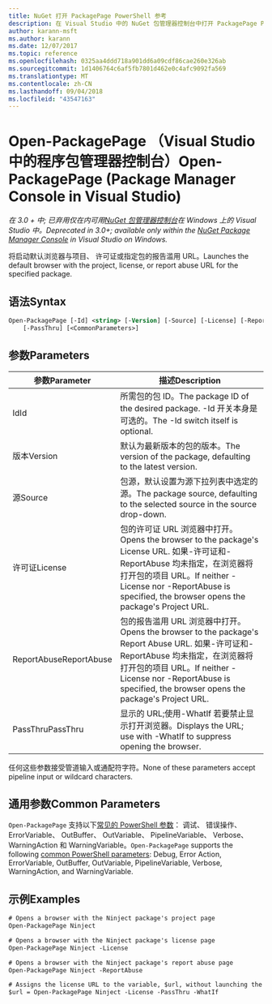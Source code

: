 ```yaml
---
title: NuGet 打开 PackagePage PowerShell 参考
description: 在 Visual Studio 中的 NuGet 包管理器控制台中打开 PackagePage PowerShell 命令参考。
author: karann-msft
ms.author: karann
ms.date: 12/07/2017
ms.topic: reference
ms.openlocfilehash: 0325aa4ddd718a901dd6a09cdf86cae260e326ab
ms.sourcegitcommit: 1d1406764c6af5fb7801d462e0c4afc9092fa569
ms.translationtype: MT
ms.contentlocale: zh-CN
ms.lasthandoff: 09/04/2018
ms.locfileid: "43547163"
---
```

# <a name="open-packagepage-package-manager-console-in-visual-studio"></a><span data-ttu-id="e6427-103">Open-PackagePage （Visual Studio 中的程序包管理器控制台）</span><span class="sxs-lookup"><span data-stu-id="e6427-103">Open-PackagePage (Package Manager Console in Visual Studio)</span></span>

<span data-ttu-id="e6427-104">*在 3.0 + 中; 已弃用仅在内可用[NuGet 包管理器控制台](package-manager-console.md)在 Windows 上的 Visual Studio 中。*</span><span class="sxs-lookup"><span data-stu-id="e6427-104">*Deprecated in 3.0+; available only within the [NuGet Package Manager Console](package-manager-console.md) in Visual Studio on Windows.*</span></span>

<span data-ttu-id="e6427-105">将启动默认浏览器与项目、 许可证或指定包的报告滥用 URL。</span><span class="sxs-lookup"><span data-stu-id="e6427-105">Launches the default browser with the project, license, or report abuse URL for the specified package.</span></span>

## <a name="syntax"></a><span data-ttu-id="e6427-106">语法</span><span class="sxs-lookup"><span data-stu-id="e6427-106">Syntax</span></span>

```ps
Open-PackagePage [-Id] <string> [-Version] [-Source] [-License] [-ReportAbuse]
    [-PassThru] [<CommonParameters>]
```

## <a name="parameters"></a><span data-ttu-id="e6427-107">参数</span><span class="sxs-lookup"><span data-stu-id="e6427-107">Parameters</span></span>

| <span data-ttu-id="e6427-108">参数</span><span class="sxs-lookup"><span data-stu-id="e6427-108">Parameter</span></span> | <span data-ttu-id="e6427-109">描述</span><span class="sxs-lookup"><span data-stu-id="e6427-109">Description</span></span> |
| --- | --- |
| <span data-ttu-id="e6427-110">Id</span><span class="sxs-lookup"><span data-stu-id="e6427-110">Id</span></span> | <span data-ttu-id="e6427-111">所需包的包 ID。</span><span class="sxs-lookup"><span data-stu-id="e6427-111">The package ID of the desired package.</span></span> <span data-ttu-id="e6427-112">-Id 开关本身是可选的。</span><span class="sxs-lookup"><span data-stu-id="e6427-112">The -Id switch itself is optional.</span></span> |
| <span data-ttu-id="e6427-113">版本</span><span class="sxs-lookup"><span data-stu-id="e6427-113">Version</span></span> | <span data-ttu-id="e6427-114">默认为最新版本的包的版本。</span><span class="sxs-lookup"><span data-stu-id="e6427-114">The version of the package, defaulting to the latest version.</span></span> |
| <span data-ttu-id="e6427-115">源</span><span class="sxs-lookup"><span data-stu-id="e6427-115">Source</span></span> | <span data-ttu-id="e6427-116">包源，默认设置为源下拉列表中选定的源。</span><span class="sxs-lookup"><span data-stu-id="e6427-116">The package source, defaulting to the selected source in the source drop-down.</span></span> |
| <span data-ttu-id="e6427-117">许可证</span><span class="sxs-lookup"><span data-stu-id="e6427-117">License</span></span> | <span data-ttu-id="e6427-118">包的许可证 URL 浏览器中打开。</span><span class="sxs-lookup"><span data-stu-id="e6427-118">Opens the browser to the package's License URL.</span></span> <span data-ttu-id="e6427-119">如果-许可证和-ReportAbuse 均未指定，在浏览器将打开包的项目 URL。</span><span class="sxs-lookup"><span data-stu-id="e6427-119">If neither -License nor -ReportAbuse is specified, the browser opens the package's Project URL.</span></span> |
| <span data-ttu-id="e6427-120">ReportAbuse</span><span class="sxs-lookup"><span data-stu-id="e6427-120">ReportAbuse</span></span> | <span data-ttu-id="e6427-121">包的报告滥用 URL 浏览器中打开。</span><span class="sxs-lookup"><span data-stu-id="e6427-121">Opens the browser to the package's Report Abuse URL.</span></span> <span data-ttu-id="e6427-122">如果-许可证和-ReportAbuse 均未指定，在浏览器将打开包的项目 URL。</span><span class="sxs-lookup"><span data-stu-id="e6427-122">If neither -License nor -ReportAbuse is specified, the browser opens the package's Project URL.</span></span> |
| <span data-ttu-id="e6427-123">PassThru</span><span class="sxs-lookup"><span data-stu-id="e6427-123">PassThru</span></span> | <span data-ttu-id="e6427-124">显示的 URL;使用-WhatIf 若要禁止显示打开浏览器。</span><span class="sxs-lookup"><span data-stu-id="e6427-124">Displays the URL; use with -WhatIf to suppress opening the browser.</span></span> |

<span data-ttu-id="e6427-125">任何这些参数接受管道输入或通配符字符。</span><span class="sxs-lookup"><span data-stu-id="e6427-125">None of these parameters accept pipeline input or wildcard characters.</span></span>

## <a name="common-parameters"></a><span data-ttu-id="e6427-126">通用参数</span><span class="sxs-lookup"><span data-stu-id="e6427-126">Common Parameters</span></span>

<span data-ttu-id="e6427-127">`Open-PackagePage` 支持以下[常见的 PowerShell 参数](http://go.microsoft.com/fwlink/?LinkID=113216)： 调试、 错误操作、 ErrorVariable、 OutBuffer、 OutVariable、 PipelineVariable、 Verbose、 WarningAction 和 WarningVariable。</span><span class="sxs-lookup"><span data-stu-id="e6427-127">`Open-PackagePage` supports the following [common PowerShell parameters](http://go.microsoft.com/fwlink/?LinkID=113216): Debug, Error Action, ErrorVariable, OutBuffer, OutVariable, PipelineVariable, Verbose, WarningAction, and WarningVariable.</span></span>

## <a name="examples"></a><span data-ttu-id="e6427-128">示例</span><span class="sxs-lookup"><span data-stu-id="e6427-128">Examples</span></span>

```ps
# Opens a browser with the Ninject package's project page
Open-PackagePage Ninject

# Opens a browser with the Ninject package's license page
Open-PackagePage Ninject -License

# Opens a browser with the Ninject package's report abuse page  
Open-PackagePage Ninject -ReportAbuse

# Assigns the license URL to the variable, $url, without launching the browser
$url = Open-PackagePage Ninject -License -PassThru -WhatIf
```